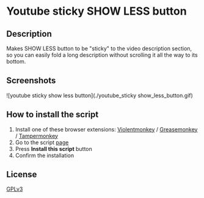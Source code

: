 # Youtube sticky SHOW LESS button

## Description

Makes SHOW LESS button to be "sticky" to the video description section, so you can easily fold a long description without scrolling it all the way to its bottom.

## Screenshots

![youtube sticky show less button](./youtube_sticky show_less_button.gif)

## How to install the script

1. Install one of these browser extensions: [Violentmonkey](https://violentmonkey.github.io/get-it/) / [Greasemonkey](https://www.greasespot.net/) / [Tampermonkey](https://tampermonkey.net/)
2. Go to the script [page](REPLACE_IT_WITH_THE_LINK_TO_YOUR_SCRIPT_ON_GREASYFORK.ORG)
3. Press **Install this script** button
4. Confirm the installation

## License

[GPLv3](https://www.gnu.org/licenses/gpl-3.0-standalone.html)